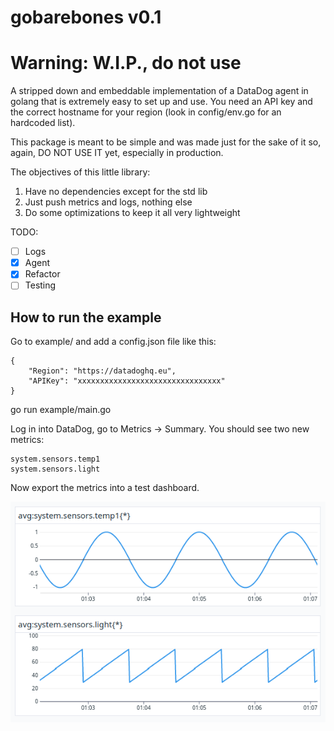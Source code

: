 # gobarebones v0.1

# Warning: W.I.P., do not use

A stripped down and embeddable implementation of a DataDog agent in golang that
is extremely easy to set up and use. You need an API key and the correct hostname
for your region (look in config/env.go for an hardcoded list).

This package is meant to be simple and was made just for the sake of it so, again,
DO NOT USE IT yet, especially in production.

The objectives of this little library:

1. Have no dependencies except for the std lib
2. Just push metrics and logs, nothing else
3. Do some optimizations to keep it all very lightweight

TODO:
- [ ] Logs
- [x] Agent
- [x] Refactor
- [ ] Testing

## How to run the example

Go to example/ and add a config.json file like this:

    {
        "Region": "https://datadoghq.eu",
        "APIKey": "xxxxxxxxxxxxxxxxxxxxxxxxxxxxxxxx"
    }

go run example/main.go

Log in into DataDog, go to Metrics -> Summary. You should see two new metrics:

    system.sensors.temp1
    system.sensors.light
    
Now export the metrics into a test dashboard.

![example](./doc/test.png)
